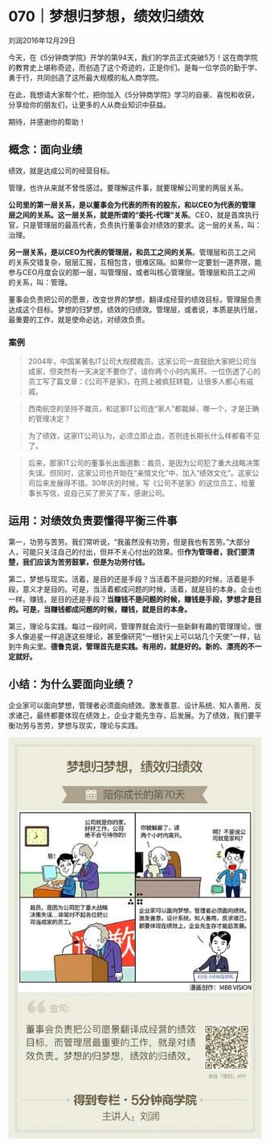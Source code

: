 # 070｜梦想归梦想，绩效归绩效
刘润2016年12月29日

今天，在《5分钟商学院》开学的第94天，我们的学员正式突破5万！这在商学院的教育史上堪称奇迹，而创造了这个奇迹的，正是你们。是每一位学员的勤于学、勇于行，共同创造了这所最大规模的私人商学院。

在此，我想请大家帮个忙，把你加入《5分钟商学院》学习的自豪、喜悦和收获，分享给你的朋友们，让更多的人从商业知识中获益。

期待，并感谢你的帮助！  

## 概念：面向业绩

绩效，就是达成公司的经营目标。

管理，也许从来就不曾性感过。要理解这件事，就要理解公司里的两层关系。

**公司里的第一层关系，是以董事会为代表的所有的股东，和以CEO为代表的管理层之间的关系。这一层关系，就是所谓的“委托-代理”关系**。CEO，就是首席执行官，只是管理层的最高代表，负责执行董事会对绩效的要求。这一层的关系，叫：治理。

**另一层关系，是以CEO为代表的管理层，和员工之间的关系**。管理层和员工之间的关系交错复杂，层层汇报，互相包含，很难区隔。如果你一定要划一道界限，能参与CEO月度会议的那一层，叫管理层，或者叫核心管理层。管理层和员工之间的关系，叫：管理。

董事会负责把公司的愿景，改变世界的梦想，翻译成经营的绩效目标，管理层负责达成这个目标。梦想的归梦想，绩效的归绩效。管理层，或者说，本质是执行层，最重要的工作，就是使命必达，对绩效负责。

### 案例

>2004年，中国某著名IT公司大规模裁员。这家公司一直鼓励大家把公司当成家，但突然有一天决定不要你了，请你两个小时内离开。一位伤透了心的员工写了篇文章：《公司不是家》，在网上被疯狂转载，让很多人都心有戚戚。

>西南航空的坚持不裁员，和这家IT公司连“家人”都裁掉，哪一个，才是正确的管理决定？

>为了绩效，这家IT公司认为，必须立即止血，否则连长期长什么样都看不见了。

>后来，那家IT公司的董事长出面道歉：裁员，是因为公司犯了重大战略决策失误。但同时，这家公司也开始在“亲情文化”中，加入“绩效文化”。这家公司后来发展得不错。30年庆的时候，写《公司不是家》的这位员工，给董事长写信，说自己买了房买了车，感谢公司。

## 运用：对绩效负责要懂得平衡三件事

第一，功劳与苦劳。我们常听说，“我虽然没有功劳，但是我也有苦劳。”大部分人，可能只关注自己的付出，但并不关心付出的效果。但**作为管理者，我们要清楚，我们应该为苦劳鼓掌，但是为功劳付钱。**

第二，梦想与现实。活着，是目的还是手段？当活着不是问题的时候，活着是手段，意义才是目的。可是，当活着都成问题的时候，活着，就是目的本身。企业也一样。赚钱，是目的还是手段？**当赚钱不是问题的时候，赚钱是手段，梦想才是目的。可是，当赚钱都成问题的时候，赚钱，就是目的本身。**

第三，理论与实践。每过一段时间，管理界就会流行一些新鲜有趣的管理理论，很多人像追星一样追逐这些理论，甚至像研究“一根针尖上可以站几个天使”一样，钻到牛角尖里。**德鲁克说，管理首先是实践。有用的，就是好的。新的、漂亮的不一定就好。**

## 小结：为什么要面向业绩？

企业家可以面向梦想，管理者必须面向绩效。激发善意、设计系统、知人善用、反求诸己，最终都要体现在绩效上，企业才能先生存，后发展。为了绩效，我们要平衡功劳与苦劳，梦想与现实，理论与实践。

![](./_image/2017-08-05-17-19-20.jpg)
